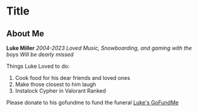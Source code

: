 # Title
## About Me
**Luke Miller**
*2004-2023*
*Loved Music, Snowboarding, and gaming with the boys*
*Will be dearly missed*

Things Luke Loved to do:
1. Cook food for his dear friends and loved ones
2. Make those closest to him laugh
3. Instalock Cypher in Valorant Ranked

Please donate to his gofundme to fund the funeral [Luke's GoFundMe](https://gofundme.com/skleptthelegend)